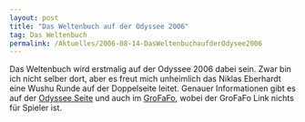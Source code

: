 ```yaml
---
layout: post
title: "Das Weltenbuch auf der Odyssee 2006"
tag: Das Weltenbuch
permalink: /Aktuelles/2006-08-14-DasWeltenbuchaufderOdysee2006
---
```


Das Weltenbuch wird erstmalig auf der Odyssee 2006 dabei sein. Zwar bin ich nicht selber dort, aber es freut mich unheimlich das Niklas Eberhardt eine Wushu Runde auf der Doppelseite leitet. Genauer Informationen gibt es auf der [Odyssee Seite](http://www.odyssee-con.de/Spielrunden?action=form&amp;do=EventOpen&amp;id=233) und auch im [GroFaFo](http://grofafo.org/index.php/topic,28567.0.html), wobei der GroFaFo Link nichts für Spieler ist.


